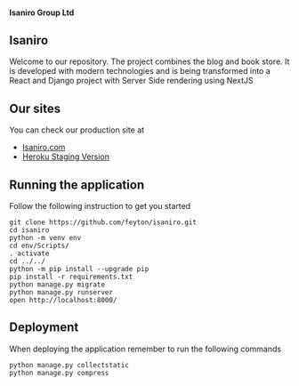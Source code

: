#### Isaniro Group Ltd
## Isaniro
Welcome to our repository. The project combines the blog and book store. It is developed with modern technologies and is being transformed into a React and Django project with Server Side rendering using NextJS
## Our sites
You can check our production site at
- [Isaniro.com](https://isaniro.com)
- [Heroku Staging Version](https://isaniro.herokuapp.com/)

## Running the application
Follow the following instruction to get you started
```
git clone https://github.com/feyton/isaniro.git
cd isaniro
python -m venv env
cd env/Scripts/
. activate
cd ../../
python -m pip install --upgrade pip
pip install -r requirements.txt
python manage.py migrate
python manage.py runserver
open http://localhost:8000/
```

## Deployment 
When deploying the application remember to run the following commands
```
python manage.py collectstatic
python manage.py compress
```
